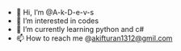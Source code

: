 - 👋 Hi, I’m @A-k-D-e-v-s
- 👀 I’m interested in codes
- 🌱 I’m currently learning python and c#
- 📫 How to reach me @akifturan1312@gmil.com

<!---
A-k-D-e-v-s/A-k-D-e-v-s is a ✨ special ✨ repository because its `README.md` (this file) appears on your GitHub profile.
You can click the Preview link to take a look at your changes.
--->
